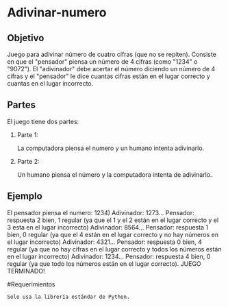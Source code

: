 # Adivinar-numero

## Objetivo
Juego para adivinar número de cuatro cifras (que no se repiten). Consiste en que el "pensador" piensa un número de 4 cifras (como "1234" o "9072"). El "adivinador" debe acertar el número diciendo un número de 4 cifras y el "pensador" le dice cuantas cifras están en el lugar correcto y cuantas en el lugar incorrecto.

## Partes
El juego tiene dos partes:
1. Parte 1:

   La computadora piensa el numero y un humano intenta adivinarlo.

2. Parte 2:

   Un humano piensa el número y la computadora intenta de adivinarlo.

## Ejemplo
El pensador piensa el numero: 1234)
Adivinador: 1273...
Pensador: respuesta 2 bien, 1 regular (ya que el 1 y el 2 están en el lugar correcto y el 3 esta en el lugar incorrecto)
Adivinador: 8564...
Pensador: respuesta 1 bien, 0 regular (ya que el 4 están en el lugar correcto y no hay números en el lugar incorrecto)
Adivinador: 4321...
Pensador: respuesta 0 bien, 4 regular (ya que no hay cifras en el lugar correcto y todos los números están en el lugar incorrecto)
Adivinador: 1234...
Pensador: respuesta 4 bien, 0 regular (ya que todo los números están en el lugar correcto). 
JUEGO TERMINADO!

#Requerimientos

    Solo usa la librería estándar de Python.
